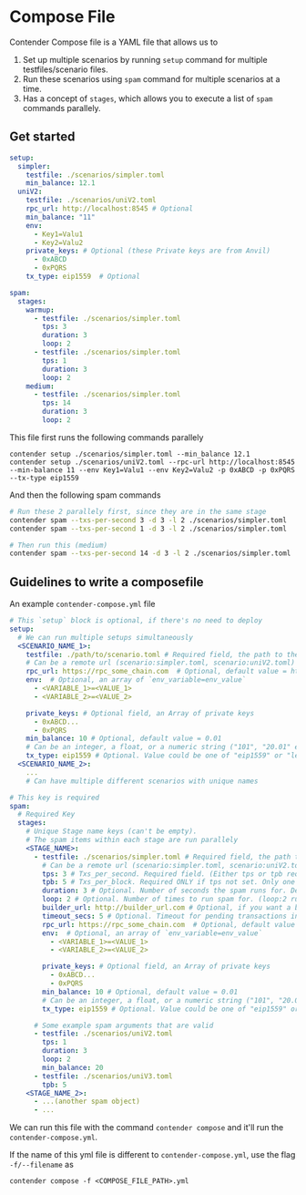 # Compose File

Contender Compose file is a YAML file that allows us to 

1. Set up multiple scenarios by running `setup` command for multiple testfiles/scenario files.
2. Run these scenarios using `spam` command for multiple scenarios at a time.
3. Has a concept of `stages`, which allows you to execute a list of `spam` commands parallely.

## Get started


```yaml
setup:
  simpler:
    testfile: ./scenarios/simpler.toml
    min_balance: 12.1
  uniV2:
    testfile: ./scenarios/uniV2.toml
    rpc_url: http://localhost:8545 # Optional
    min_balance: "11"
    env:
      - Key1=Valu1
      - Key2=Valu2
    private_keys: # Optional (these Private keys are from Anvil)
      - 0xABCD
      - 0xPQRS
    tx_type: eip1559  # Optional

spam:
  stages:
    warmup:
      - testfile: ./scenarios/simpler.toml
        tps: 3
        duration: 3
        loop: 2
      - testfile: ./scenarios/simpler.toml
        tps: 1
        duration: 3
        loop: 2
    medium:
      - testfile: ./scenarios/simpler.toml
        tps: 14
        duration: 3
        loop: 2
```

This file first runs the following commands parallely

```
contender setup ./scenarios/simpler.toml --min_balance 12.1
contender setup ./scenarios/uniV2.toml --rpc-url http://localhost:8545 --min-balance 11 --env Key1=Valu1 --env Key2=Valu2 -p 0xABCD -p 0xPQRS --tx-type eip1559
```

And then the following spam commands

```bash
# Run these 2 parallely first, since they are in the same stage
contender spam --txs-per-second 3 -d 3 -l 2 ./scenarios/simpler.toml 
contender spam --txs-per-second 1 -d 3 -l 2 ./scenarios/simpler.toml 

# Then run this (medium)
contender spam --txs-per-second 14 -d 3 -l 2 ./scenarios/simpler.toml 

```

## Guidelines to write a composefile

An example `contender-compose.yml` file

```yml
# This `setup` block is optional, if there's no need to deploy 
setup:
  # We can run multiple setups simultaneously
  <SCENARIO_NAME_1>:
    testfile: ./path/to/scenario.toml # Required field, the path to the scenario.toml file.
    # Can be a remote url (scenario:simpler.toml, scenario:uniV2.toml) or a relative path to the toml file
    rpc_url: https://rpc_some_chain.com  # Optional, default value = http://localhost:8545
    env:  # Optional, an array of `env_variable=env_value`
      - <VARIABLE_1>=<VALUE_1>
      - <VARIABLE_2>=<VALUE_2>

    private_keys: # Optional field, an Array of private keys
      - 0xABCD...
      - 0xPQRS
    min_balance: 10 # Optional, default value = 0.01
    # Can be an integer, a float, or a numeric string ("101", "20.01" etc)
    tx_type: eip1559 # Optional. Value could be one of "eip1559" or "legacy". Default value = eip1559
  <SCENARIO_NAME_2>:
    ...
    # Can have multiple different scenarios with unique names

# This key is required
spam:
  # Required Key
  stages:
    # Unique Stage name keys (can't be empty).
    # The spam items within each stage are run parallely 
    <STAGE_NAME>:
      - testfile: ./scenarios/simpler.toml # Required field, the path to the scenario.toml file.
        # Can be a remote url (scenario:simpler.toml, scenario:uniV2.toml) or a relative path to the toml file
        tps: 3 # Txs_per_second. Required field. (Either tps or tpb required)
        tpb: 5 # Txs_per_block. Required ONLY if tps not set. Only one of tps or tpb can exist
        duration: 3 # Optional. Number of seconds the spam runs for. Defaul value=1 (second)
        loop: 2 # Optional. Number of times to run spam for. (loop:2 runs simpler.toml scenario with 3 txs_per_second for 3 seconds, for 2 iterations) Default value=1
        builder_url: http://builder_url.com # Optional, if you want a block builder (no block builder url needed by default)
        timeout_secs: 5 # Optional. Timeout for pending transactions in the mempool. Default value = 12
        rpc_url: https://rpc_some_chain.com  # Optional, default value = http://localhost:8545
        env:  # Optional, an array of `env_variable=env_value`
          - <VARIABLE_1>=<VALUE_1>
          - <VARIABLE_2>=<VALUE_2>

        private_keys: # Optional field, an Array of private keys
          - 0xABCD...
          - 0xPQRS
        min_balance: 10 # Optional, default value = 0.01
        # Can be an integer, a float, or a numeric string ("101", "20.01" etc)
        tx_type: eip1559 # Optional. Value could be one of "eip1559" or "legacy". Default value = eip1559

      # Some example spam arguments that are valid
      - testfile: ./scenarios/uniV2.toml
        tps: 1
        duration: 3
        loop: 2
        min_balance: 20
      - testfile: ./scenarios/uniV3.toml
        tpb: 5
    <STAGE_NAME_2>:
      - ...(another spam object)
      - ...

```

We can run this file with the command 
`contender compose` and it'll run the `contender-compose.yml`.

If the name of this yml file is different to `contender-compose.yml`, use the flag `-f/--filename` as

`contender compose -f <COMPOSE_FILE_PATH>.yml`
